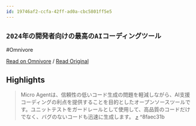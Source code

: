 ```yaml
---
id: 19746af2-ccfa-42ff-ad0a-cbc5801ff5e5
---
```


## `2024年の開発者向けの最高のAIコーディングツール`
#Omnivore

[Read on Omnivore](https://omnivore.app/me/2024-ai-19231b03221) / [Read Original](https://www.builder.io/blog/best-ai-coding-tools?ref=dailydev)


## Highlights

> Micro Agentは、信頼性の低いコード生成の問題を軽減しながら、AI支援コーディングの利点を提供することを目的としたオープンソースツールです。ユニットテストをガードレールとして使用して、高品質のコードだけでなく、バグのないコードも迅速に生成します。 [⤴️](https://omnivore.app/me/2024-ai-19231b03221#8faec31b-d752-4d94-bf1f-8b8535ab9fa6)  ^8faec31b

